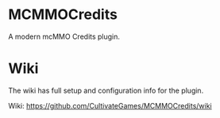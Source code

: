 # MCMMOCredits
A modern mcMMO Credits plugin.

# Wiki
The wiki has full setup and configuration info for the plugin.

Wiki: https://github.com/CultivateGames/MCMMOCredits/wiki

